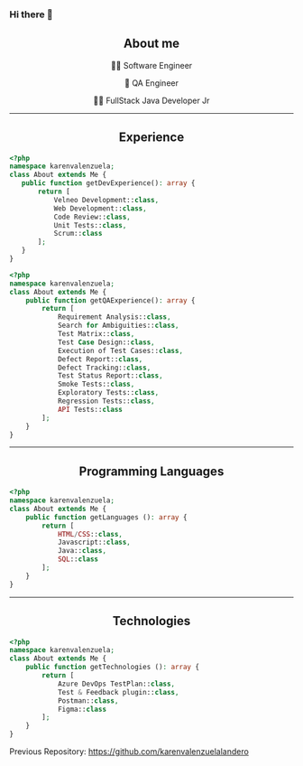 ### Hi there 👋

<div align="center">

## About me

👩‍💻 Software Engineer

🌟 QA Engineer

 ✍🏼 FullStack Java Developer Jr

</div>

---
<div align="center">
 
## Experience
 
 </div>

 ```php
<?php
namespace karenvalenzuela;
class About extends Me {
    public function getDevExperience(): array {
        return [
            Velneo Development::class,
            Web Development::class,
            Code Review::class,
            Unit Tests::class,
            Scrum::class
        ];
    }
}
```

```php
<?php
namespace karenvalenzuela;
class About extends Me {
    public function getQAExperience(): array {
        return [
            Requirement Analysis::class,
            Search for Ambiguities::class,
            Test Matrix::class,
            Test Case Design::class,
            Execution of Test Cases::class,
            Defect Report::class,
            Defect Tracking::class,
            Test Status Report::class,
            Smoke Tests::class,
            Exploratory Tests::class,
            Regression Tests::class,
            API Tests::class
        ];
    }
}
```

---
<div align="center">
 
## Programming Languages 
 
</div>
 
```php
<?php
namespace karenvalenzuela;
class About extends Me {
    public function getLanguages (): array {
        return [            
            HTML/CSS::class,
            Javascript::class,
            Java::class,
            SQL::class
        ];
    }
}
```

---
<div align="center">
 
## Technologies 
 
 </div>
 
```php
<?php
namespace karenvalenzuela;
class About extends Me {
    public function getTechnologies (): array {
        return [            
            Azure DevOps TestPlan::class,
            Test & Feedback plugin::class,
            Postman::class,
            Figma::class
        ];
    }
}
```



Previous Repository: https://github.com/karenvalenzuelalandero
